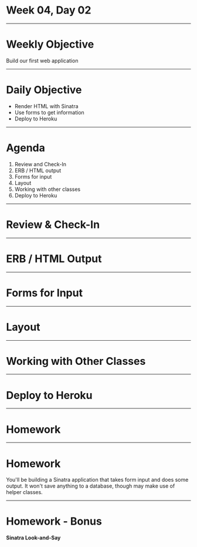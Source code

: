 # Week 04, Day 02

---

# Weekly Objective

Build our first web application

---

# Daily Objective

+ Render HTML with Sinatra
+ Use forms to get information
+ Deploy to Heroku

---

# Agenda

1. Review and Check-In
2. ERB / HTML output
3. Forms for input
4. Layout
5. Working with other classes
6. Deploy to Heroku

---

# Review & Check-In

---

# ERB / HTML Output

---

# Forms for Input

---

# Layout

---

# Working with Other Classes

---

# Deploy to Heroku

---

# Homework

---

# Homework

You'll be building a Sinatra application that takes form input and does some output. It won't save anything to a database, though may make use of helper classes.

---

# Homework - Bonus

**Sinatra Look-and-Say**
